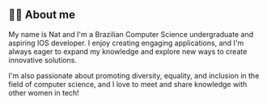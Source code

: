 


## 👩‍💻  About me

My name is Nat and I'm a Brazilian Computer Science undergraduate and aspiring IOS developer. I enjoy creating engaging applications, and I'm always eager to expand my knowledge and explore new ways to create innovative solutions. 

I'm also passionate about promoting diversity, equality, and inclusion in the field of computer science, and I love to meet and share knowledge with other women in tech!









<!--
**nataliadpizzol/nataliadpizzol** is a ✨ _special_ ✨ repository because its `README.md` (this file) appears on your GitHub profile.


- 🔭 I’m currently working on ...
- 🌱 I’m currently learning ...
- 👯 I’m looking to collaborate on ...
- 🤔 I’m looking for help with ...
- 💬 Ask me about ...
- 📫 How to reach me: ...
- 😄 Pronouns: ...
- ⚡ Fun fact: ...
-->
